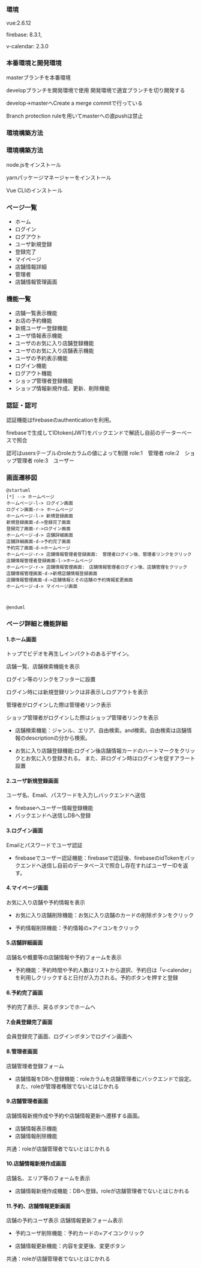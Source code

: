 ### 環境
vue:2.6.12

firebase: 8.3.1,

v-calendar: 2.3.0


### 本番環境と開発環境

masterブランチを本番環境

developブランチを開発環境で使用
開発環境で適宜ブランチを切り開発する

develop→masterへCreate a merge commitで行っている

Branch protection ruleを用いてmasterへの直pushは禁止

### 環境構築方法

### 環境構築方法
node.jsをインストール

yarnパッケージマネージャーをインストール

Vue CLIのインストール


### ページ一覧
- ホーム
- ログイン
- ログアウト
- ユーザ新規登録
- 登録完了
- マイページ
- 店舗情報詳細
- 管理者
- 店舗情報管理画面 　

### 機能一覧
- 店舗一覧表示機能
- お店の予約機能　
- 新規ユーザー登録機能
- ユーザ情報表示機能
- ユーザのお気に入り店舗登録機能
- ユーザのお気に入り店舗表示機能
- ユーザの予約表示機能
- ログイン機能
- ログアウト機能
- ショップ管理者登録機能
- ショップ情報新規作成、更新、削除機能

### 認証・認可
認証機能はfirebaseのauthenticationを利用。

firebaseで生成してIDtoken(JWT)をバックエンドで解読し自前のデーターベースで照合

認可はusersテーブルのroleカラムの値によって制限
role:1　管理者
role:2　ショップ管理者
role:3　ユーザー

### 画面遷移図

```plantuml
@startuml
[*] --> ホームページ
ホームページ-l-> ログイン画面
ログイン画面-r-> ホームページ
ホームページ-l-> 新規登録画面
新規登録画面-d->登録完了画面
登録完了画面-r->ログイン画面
ホームページ-d-> 店舗詳細画面
店舗詳細画面-d->予約完了画面
予約完了画面-d->ホームページ
ホームページ-r-> 店舗情報管理者登録画面:　管理者ログイン後、管理者リンクをクリック
店舗情報管理者登録画面-l->ホームページ
ホームページ-r-> 店舗情報管理画面:　店舗情報管理者ログイン後、店舗管理をクリック
店舗情報管理画面-d->新規店舗情報登録画面
店舗情報管理画面-d->店舗情報とその店舗の予約情報変更画面
ホームページ-d-> マイページ画面



@enduml
```


### ページ詳細と機能詳細
#### 1.ホーム画面
トップでビデオを再生しインパクトのあるデザイン。

店舗一覧、店舗検索機能を表示

ログイン等のリンクをフッターに設置

ログイン時には新規登録リンクは非表示しログアウトを表示

管理者がログインした際は管理者リンク表示

ショップ管理者がログインした際はショップ管理者リンクを表示


- 店舗検索機能：ジャンル、エリア、自由検索。and検索。自由検索は店舗情報のdescriptionの分から検索。

- お気に入り店舗登録機能:ログイン後店舗情報カードのハートマークをクリックとお気に入り登録される。
また、非ログイン時はログインを促すアラート設置

#### 2.ユーザ新規登録画面
ユーザ名、Email、パスワードを入力しバックエンドへ送信

- firebaseへユーザー情報登録機能
- バックエンドへ送信しDBへ登録

#### 3.ログイン画面
Emailとパスワードでユーザ認証

- firebaseでユーザー認証機能：firebaseで認証後、firebaseのidTokenをバックエンドへ送信し自前のデータベースで照合し存在すればユーザーIDを返す。

#### 4.マイページ画面
お気に入り店舗や予約情報を表示

- お気に入り店舗削除機能：お気に入り店舗のカードの削除ボタンをクリック

- 予約情報削除機能：予約情報の×アイコンをクリック

#### 5.店舗詳細画面
店舗名や概要等の店舗情報や予約フォームを表示

- 予約機能：予約時間や予約人数はリストから選択、予約日は「v-calender」を利用しクリックすると日付が入力される。予約ボタンを押すと登録

#### 6.予約完了画面
予約完了表示、戻るボタンでホームへ

#### 7.会員登録完了画面
会員登録完了画面、ログインボタンでログイン画面へ

#### 8.管理者画面
店舗管理者登録フォーム

- 店舗情報をDBへ登録機能：roleカラムを店舗管理者にバックエンドで設定。また、roleが管理者権限でないとはじかれる

#### 9.店舗管理者画面
店舗情報新規作成や予約や店舗情報更新へ遷移する画面。

- 店舗情報表示機能
- 店舗情報削除機能

共通：roleが店舗管理者でないとはじかれる

#### 10.店舗情報新規作成画面
店舗名、エリア等のフォームを表示

- 店舗情報新規作成機能：DBへ登録。roleが店舗管理者でないとはじかれる

#### 11.予約、店舗情報更新画面
店舗の予約ユーザ表示 
店舗情報更新フォーム表示

- 予約ユーザ削除機能：予約カードの×アイコンクリック

- 店舗情報更新機能：内容を変更後、変更ボタン

共通：roleが店舗管理者でないとはじかれる




 



